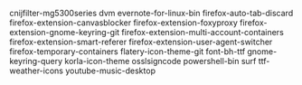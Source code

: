 cnijfilter-mg5300series
dvm
evernote-for-linux-bin
firefox-auto-tab-discard
firefox-extension-canvasblocker
firefox-extension-foxyproxy
firefox-extension-gnome-keyring-git
firefox-extension-multi-account-containers
firefox-extension-smart-referer
firefox-extension-user-agent-switcher
firefox-temporary-containers
flatery-icon-theme-git
font-bh-ttf
gnome-keyring-query
korla-icon-theme
osslsigncode
powershell-bin
surf
ttf-weather-icons
youtube-music-desktop
